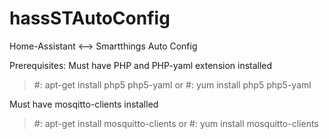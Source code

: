 # hassSTAutoConfig
Home-Assistant &lt;--> Smartthings Auto Config

Prerequisites:
Must have PHP and PHP-yaml extension installed
> #: apt-get install php5 php5-yaml 
or
> #: yum install php5 php5-yaml 

Must have mosqitto-clients installed
> #: apt-get install mosquitto-clients
or
> #: yum install mosquitto-clients

